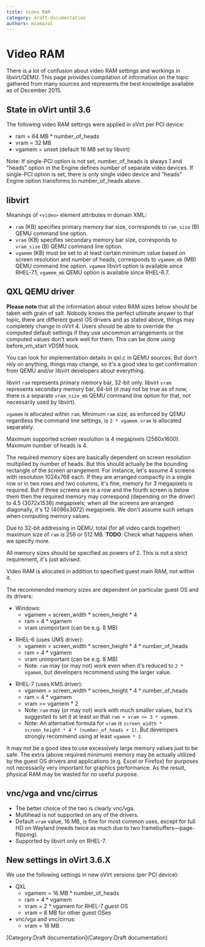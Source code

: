 ```yaml
---
title: Video RAM
category: draft-documentation
authors: mzamazal
---
```


# Video RAM

There is a lot of confusion about video RAM settings and workings in libvirt/QEMU. This page provides compilation of information on the topic gathered from many sources and represents the best knowledge available as of December 2015.

## State in oVirt until 3.6

The following video RAM settings were applied in oVirt per PCI device:

*   ram = 64 MB \* number_of_heads
*   vram = 32 MB
*   vgamem = unset (default 16 MB set by libvirt)

Note: If single-PCI option is not set, number_of_heads is always 1 and "heads" option in the Engine defines number of separate video devices. If single-PCI option is set, there is only single video device and "heads" Engine option transforms to number_of_heads above.

## libvirt

Meanings of `<video>` element attributes in domain XML:

*   `ram` (KB) specifies primary memory bar size, corresponds to `ram_size` (B) QEMU command line option.
*   `vram` (KB) specifies secondary memory bar size, corresponds to `vram_size` (B) QEMU command line option.
*   `vgamem` (KB) must be set to at least certain minimum value based on screen resolution and number of heads, corresponds to `vgamem_mb` (MB) QEMU command line option. `vgamem` libvirt option is available since RHEL-7.1; `vgamem_mb` QEMU option is available since RHEL-6.7.

## QXL QEMU driver

**Please note** that all the information about video RAM sizes below should be taken with grain of salt. Nobody knows the perfect ultimate answer to that topic, there are different guest OS drivers and as stated above, things may completely change in oVirt 4. Users should be able to override the computed default settings if they use uncommon arrangements or the computed values don't work well for them. This can be done using before_vm_start VDSM hook.

You can look for implementation details in qxl.c in QEMU sources. But don't rely on anything, things may change, so it's a good idea to get confirmation from QEMU and/or libvirt developers about everything.

libvirt `ram` represents primary memory bar, 32-bit only. libvirt `vram` represents secondary memory bar, 64-bit (it may not be true as of now, there is a separate `vram_size_mb` QEMU command line option for that, not necessarily used by libvirt).

`vgamem` is allocated within `ram`. Minimum `ram` size, as enforced by QEMU regardless the command line settings, is `2 * vgamem`. `vram` is allocated separately.

Maximum supported screen resolution is 4 megapixels (2560x1600). Maximum number of heads is 4.

The required memory sizes are basically dependent on screen resolution multiplied by number of heads. But this should actually be the bounding rectangle of the screen arrangement. For instance, let's assume 4 screens with resolution 1024x768 each. If they are arranged compactly in a single row or in two rows and two columns, it's fine, memory for 3 megapixels is required. But if three screens are in a row and the fourth screen is below them then the required memory may correspond (depending on the driver) to 4.5 (3072x1536) megapixels; when all the screens are arranged diagonally, it's 12 (4096x3072) megapixels. We don't assume such setups when computing memory values.

Due to 32-bit addressing in QEMU, total (for all video cards together) maximum size of `ram` is 256 or 512 MB. **TODO**: Check what happens when we specify more.

All memory sizes should be specified as powers of 2. This is not a strict requirement, it's just advised.

Video RAM is allocated in addition to specified guest main RAM, not within it.

The recommended memory sizes are dependent on particular guest OS and its drivers:

*   Windows:
    -   vgamem = screen_width \* screen_height \* 4
    -   ram = 4 \* vgamem
    -   vram unimportant (can be e.g. 8 MB)

<!-- -->

*   RHEL-6 (uses UMS driver):
    -   vgamem = screen_width \* screen_height \* 4 \* number_of_heads
    -   ram = 4 \* vgamem
    -   vram unimportant (can be e.g. 8 MB)
    -   Note: `ram` may (or may not) work even when it's reduced to `2 * vgamem`, but developers recommend using the larger value.

<!-- -->

*   RHEL-7 (uses KMS driver):
    -   vgamem = screen_width \* screen_height \* 4 \* number_of_heads
    -   ram = 4 \* vgamem
    -   vram >= vgamem \* 2
    -   Note: `ram` may (or may not) work with much smaller values, but it's suggested to set it at least so that `ram + vram >= 3 * vgamem`.
    -   Note: An alternative formula for `vram` is `screen_width * screen_height * 4 * (number_of_heads + 1)`. But developers strongly recommend using at least `vgamem * 2`.

It may not be a good idea to use excessively large memory values just to be safe. The extra (above required minimum) memory may be actually utilized by the guest OS drivers and applications (e.g. Excel or Firefox) for purposes not necessarily very important for graphics performance. As the result, physical RAM may be wasted for no useful purpose.

## vnc/vga and vnc/cirrus

*   The better choice of the two is clearly vnc/vga.
*   Multihead is not supported on any of the drivers.
*   Default `vram` value, 16 MB, is fine for most common uses, except for full HD on Wayland (needs twice as much due to two framebuffers—page-flipping).
*   Supported by libvirt only on RHEL-7.

## New settings in oVirt 3.6.X

We use the following settings in new oVirt versions (per PCI device):

*   QXL
    -   vgamem = 16 MB \* number_of_heads
    -   ram = 4 \* vgamem
    -   vram = 2 \* vgamem for RHEL-7 guest OS
    -   vram = 8 MB for other guest OSes
*   vnc/vga and vnc/cirrus:
    -   vram = 16 MB

[Category:Draft documentation](Category:Draft documentation)
